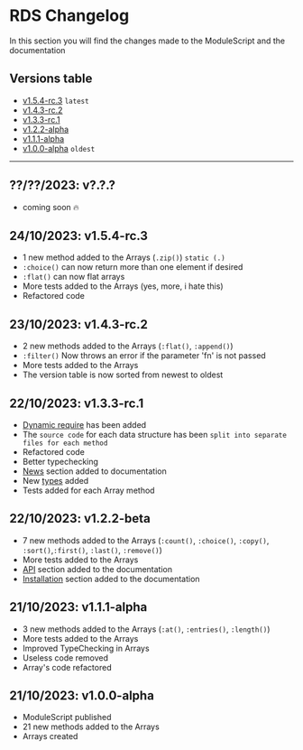 # RDS Changelog

In this section you will find the changes made to the ModuleScript and the documentation

## Versions table
- [v1.5.4-rc.3](#24102023-v154-rc3) `latest`
- [v1.4.3-rc.2](#23102023-v143-rc2)
- [v1.3.3-rc.1](#22102023-v133-rc1)
- [v1.2.2-alpha](#22102023-v122-beta)
- [v1.1.1-alpha](#21102023-v111-alpha)
- [v1.0.0-alpha](#21102023-v100-alpha) `oldest`

---

## ??/??/2023: **v?.?.?**

- coming soon 🔥

## 24/10/2023: **v1.5.4-rc.3**

- 1 new method added to the Arrays (`.zip()`) `static (.)`
- `:choice()` can now return more than one element if desired
- `:flat()` can now flat arrays
- More tests added to the Arrays (yes, more, i hate this)
- Refactored code

## 23/10/2023: **v1.4.3-rc.2**

- 2 new methods added to the Arrays (`:flat()`, `:append()`)
- `:filter()` Now throws an error if the parameter 'fn' is not passed
- More tests added to the Arrays
- The version table is now sorted from newest to oldest


## 22/10/2023: **v1.3.3-rc.1**

- [Dynamic require](./news/v1.3.3-rc-1.md) has been added
- The `source code` for each data structure has been `split into separate files for each method`
- Refactored code
- Better typechecking
- [News](./news/v1.3.3-rc-1.md) section added to documentation
- New [types](./api/types.md) added
- Tests added for each Array method

## 22/10/2023: **v1.2.2-beta**

- 7 new methods added to the Arrays (`:count()`, `:choice()`, `:copy()`, `:sort()`,`:first()`, `:last()`, `:remove()`)
- More tests added to the Arrays
- [API](./api/data-structures.md) section added to the documentation
- [Installation](./tutorial/installation.md) section added to the documentation

## 21/10/2023: **v1.1.1-alpha**

- 3 new methods added to the Arrays (`:at()`, `:entries()`, `:length()`)
- More tests added to the Arrays
- Improved TypeChecking in Arrays
- Useless code removed
- Array's code refactored

## 21/10/2023: **v1.0.0-alpha**

- ModuleScript published
- 21 new methods added to the Arrays
- Arrays created